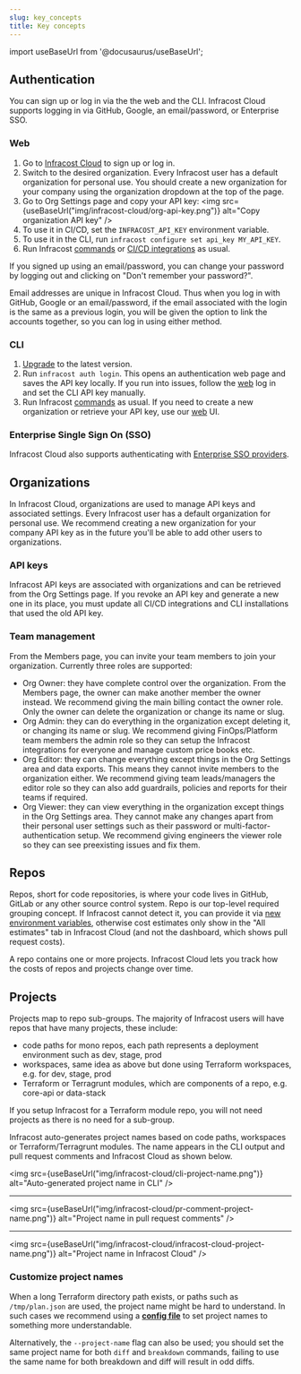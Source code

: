 ```yaml
---
slug: key_concepts
title: Key concepts
---
```


import useBaseUrl from '@docusaurus/useBaseUrl';

## Authentication

You can sign up or log in via the the web and the CLI. Infracost Cloud supports logging in via GitHub, Google, an email/password, or Enterprise SSO.

### Web
1. Go to [Infracost Cloud](https://dashboard.infracost.io) to sign up or log in.
2. Switch to the desired organization. Every Infracost user has a default organization for personal use. You should create a new organization for your company using the organization dropdown at the top of the page.
3. Go to Org Settings page and copy your API key:
  <img src={useBaseUrl("img/infracost-cloud/org-api-key.png")} alt="Copy organization API key" />
3. To use it in CI/CD, set the `INFRACOST_API_KEY` environment variable.
4. To use it in the CLI, run `infracost configure set api_key MY_API_KEY`.
5. Run Infracost [commands](/docs/features/cli_commands) or [CI/CD integrations](/docs/integrations/cicd/) as usual.

If you signed up using an email/password, you can change your password by logging out and clicking on "Don't remember your password?".

Email addresses are unique in Infracost Cloud. Thus when you log in with GitHub, Google or an email/password, if the email associated with the login is the same as a previous login, you will be given the option to link the accounts together, so you can log in using either method.

### CLI
1. [Upgrade](/docs/#1-install-infracost) to the latest version.
2. Run `infracost auth login`.
  This opens an authentication web page and saves the API key locally. If you run into issues, follow the [web](#web) log in and set the CLI API key manually.
3. Run Infracost [commands](/docs/features/cli_commands) as usual. If you need to create a new organization or retrieve your API key, use our [web](#web) UI.

### Enterprise Single Sign On (SSO)
Infracost Cloud also supports authenticating with [Enterprise SSO providers](/docs/infracost_cloud/sso/overview).

## Organizations

In Infracost Cloud, organizations are used to manage API keys and associated settings. Every Infracost user has a default organization for personal use. We recommend creating a new organization for your company API key as in the future you'll be able to add other users to organizations.

### API keys

Infracost API keys are associated with organizations and can be retrieved from the Org Settings page. If you revoke an API key and generate a new one in its place, you must update all CI/CD integrations and CLI installations that used the old API key.

### Team management

From the Members page, you can invite your team members to join your organization. Currently three roles are supported:
- Org Owner: they have complete control over the organization. From the Members page, the owner can make another member the owner instead. We recommend giving the main billing contact the owner role. Only the owner can delete the organization or change its name or slug.
- Org Admin: they can do everything in the organization except deleting it, or changing its name or slug. We recommend giving FinOps/Platform team members the admin role so they can setup the Infracost integrations for everyone and manage custom price books etc.
- Org Editor: they can change everything except things in the Org Settings area and data exports. This means they cannot invite members to the organization either. We recommend giving team leads/managers the editor role so they can also add guardrails, policies and reports for their teams if required.
- Org Viewer: they can view everything in the organization except things in the Org Settings area. They cannot make any changes apart from their personal user settings such as their password or multi-factor-authentication setup. We recommend giving engineers the viewer role so they can see preexisting issues and fix them.

## Repos

Repos, short for code repositories, is where your code lives in GitHub, GitLab or any other source control system. Repo is our top-level required grouping concept. If Infracost cannot detect it, you can provide it via [new environment variables](/docs/features/environment_variables/#environment-variables-to-set-metadata), otherwise cost estimates only show in the "All estimates" tab in Infracost Cloud (and not the dashboard, which shows pull request costs).

A repo contains one or more projects. Infracost Cloud lets you track how the costs of repos and projects change over time.

## Projects

Projects map to repo sub-groups. The majority of Infracost users will have repos that have many projects, these include:
- code paths for mono repos, each path represents a deployment environment such as dev, stage, prod
- workspaces, same idea as above but done using Terraform workspaces, e.g. for dev, stage, prod
- Terraform or Terragrunt modules, which are components of a repo, e.g. core-api or data-stack

If you setup Infracost for a Terraform module repo, you will not need projects as there is no need for a sub-group.

Infracost auto-generates project names based on code paths, workspaces or Terraform/Terragrunt modules. The name appears in the CLI output and pull request comments and Infracost Cloud as shown below.

<img src={useBaseUrl("img/infracost-cloud/cli-project-name.png")} alt="Auto-generated project name in CLI" />

---

<img src={useBaseUrl("img/infracost-cloud/pr-comment-project-name.png")} alt="Project name in pull request comments" />

---

<img src={useBaseUrl("img/infracost-cloud/infracost-cloud-project-name.png")} alt="Project name in Infracost Cloud" />

### Customize project names

When a long Terraform directory path exists, or paths such as `/tmp/plan.json` are used, the project name might be hard to understand. In such cases we recommend using a [**config file**](/docs/features/config_file/) to set project names to something more understandable.

Alternatively, the `--project-name` flag can also be used; you should set the same project name for both `diff` and `breakdown` commands, failing to use the same name for both breakdown and diff will result in odd diffs.
